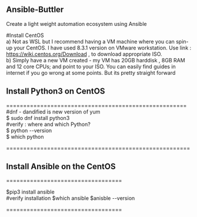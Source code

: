 ## Ansible-Buttler
Create a light weight automation ecosystem using Ansible

#Install CentOS  
a) Not as WSL but I recommend having a VM machine where you can spin-up your CentOS. I have used 8.3.1 version on VMware workstation.
Use link : https://wiki.centos.org/Download , to download appropriate ISO.  
b) Simply have a new VM created - my VM has 20GB harddisk , 8GB RAM and 12 core CPUs; and point to your ISO. You can easily find guides in internet if you go wrong at some points.
But its pretty straight forward

## Install Python3 on CentOS

=====================================================  
#dnf - dandified is new version of yum  
$ sudo dnf install python3  
#verify : where and which Python?  
$ python --version  
$ which python  

======================================================  

## Install Ansible on the CentOS  

==================================  

$pip3 install ansible  
#verify installation
$which ansible
$anisble --version  

==================================  

